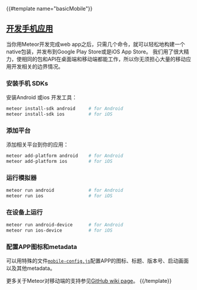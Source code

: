 {{#template name="basicMobile"}}

## [开发手机应用](#buildingmobileapps)

当你用Meteor开发完成web app之后，只需几个命令，就可以轻松地构建一个native包装，并发布到Google Play Store或是iOS App Store。
我们用了很大精力，使相同的包和API在桌面端和移动端都能工作，所以你无须担心大量的移动应用开发相关的边界情况。

### 安装手机 SDKs

安装Android 或ios 开发工具：

```bash
meteor install-sdk android     # for Android
meteor install-sdk ios         # for iOS
```

### 添加平台

添加相关平台到你的应用：

```bash
meteor add-platform android    # for Android
meteor add-platform ios        # for iOS
```

### 运行模拟器

```bash
meteor run android             # for Android
meteor run ios                 # for iOS
```

### 在设备上运行

```bash
meteor run android-device      # for Android
meteor run ios-device          # for iOS
```

### 配置APP图标和metadata

可以用特殊的文件[`mobile-config.js`](#/full/mobileconfigjs)配置APP的图标、标题、版本号、启动画面以及其他metadata。

更多关于Meteor对移动端的支持参见[GitHub wiki page](https://github.com/meteor/meteor/wiki/Meteor-Cordova-Phonegap-integration)。
{{/template}}